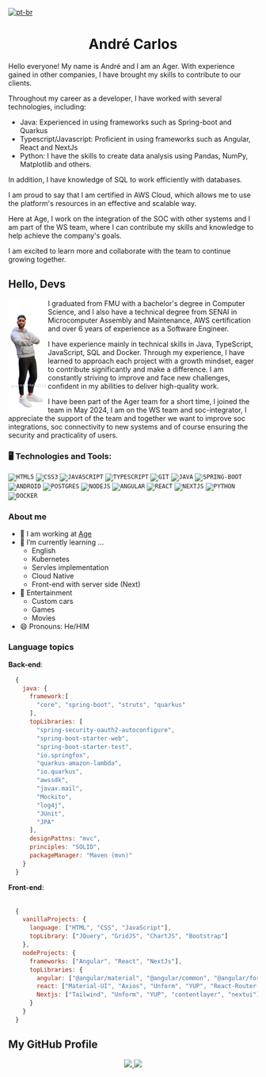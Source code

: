 [![pt-br](https://img.shields.io/badge/lang-pt--br-green.svg)](https://github.com/andreoliveira-soc/andreoliveira-soc/blob/master/README.pt-br.md)

 <h1 align="center">André Carlos </h1> 
Hello everyone! My name is André and I am an Ager. With experience gained in other companies, I have brought my skills to contribute to our clients.

Throughout my career as a developer, I have worked with several technologies, including:
* Java: Experienced in using frameworks such as Spring-boot and Quarkus 
* Typescript/Javascript: Proficient in using frameworks such as Angular, React and NextJs
* Python: I have the skills to create data analysis using Pandas, NumPy, Matplotlib and others.

In addition, I have knowledge of SQL to work efficiently with databases.

I am proud to say that I am certified in AWS Cloud, which allows me to use the platform's resources in an effective and scalable way.

Here at Age, I work on the integration of the SOC with other systems and I am part of the WS team, where I can contribute my skills and knowledge to help achieve the company's goals.

I am excited to learn more and collaborate with the team to continue growing together.
<br/>


## Hello, Devs
 <img align="left" width="80rem" src="https://raw.githubusercontent.com/andresinho20049/andresinho20049/refs/heads/master/public/avatar/Me-Avatar.png" alt="Avatar-Art" border="0">
I graduated from FMU with a bachelor's degree in Computer Science, and I also have a technical degree from SENAI in Microcomputer Assembly and Maintenance, AWS certification and over 6 years of experience as a Software Engineer.

I have experience mainly in technical skills in Java, TypeScript, JavaScript, SQL and Docker. Through my experience, I have learned to approach each project with a growth mindset, eager to contribute significantly and make a difference. I am constantly striving to improve and face new challenges, confident in my abilities to deliver high-quality work.

I have been part of the Ager team for a short time, I joined the team in May 2024, I am on the WS team and soc-integrator, I appreciate the support of the team and together we want to improve soc integrations, soc connectivity to new systems and of course ensuring the security and practicality of users.

### 🖥️ Technologies and Tools: 
<code><img width="40px" src="https://cdn.jsdelivr.net/gh/devicons/devicon/icons/html5/html5-original-wordmark.svg" title = "HTML5"/></code>
<code><img width="40px" src="https://cdn.jsdelivr.net/gh/devicons/devicon/icons/css3/css3-original-wordmark.svg" title = "CSS3"/></code>
<code><img width="40px" src="https://cdn.jsdelivr.net/gh/devicons/devicon/icons/javascript/javascript-original.svg" title = "JAVASCRIPT"/></code>
<code><img width="40px" src="https://cdn.jsdelivr.net/gh/devicons/devicon/icons/typescript/typescript-original.svg" title = "TYPESCRIPT"/></code>
<code><img width="40px" src="https://cdn.jsdelivr.net/gh/devicons/devicon/icons/git/git-original.svg" title = "GIT"/></code>
<code><img width="40px" src="https://cdn.jsdelivr.net/gh/devicons/devicon/icons/java/java-original.svg" title = "JAVA"/></code>
<code><img width="40px" src="https://cdn.jsdelivr.net/gh/devicons/devicon/icons/spring/spring-original.svg" title = "SPRING-BOOT"/></code>
<code><img width="40px" src="https://cdn.jsdelivr.net/gh/devicons/devicon/icons/android/android-original.svg" title = "ANDROID"/></code>
<code><img width="40px" src="https://cdn.jsdelivr.net/gh/devicons/devicon/icons/postgresql/postgresql-original.svg" title = "POSTGRES"/></code>
<code><img width="40px" src="https://cdn.jsdelivr.net/gh/devicons/devicon/icons/nodejs/nodejs-original.svg" title = "NODEJS"/></code>
<code><img width="40px" src="https://cdn.jsdelivr.net/gh/devicons/devicon/icons/angularjs/angularjs-original.svg" title = "ANGULAR"/></code>
<code><img width="40px" src="https://cdn.jsdelivr.net/gh/devicons/devicon/icons/react/react-original.svg" title = "REACT"/></code>
<code><img width="40px" src="https://cdn.jsdelivr.net/gh/devicons/devicon/icons/nextjs/nextjs-original.svg" title = "NEXTJS"/></code>
<code><img width="40px" src="https://cdn.jsdelivr.net/gh/devicons/devicon/icons/python/python-original.svg" title = "PYTHON"/></code>
<code><img width="40px" src="https://cdn.jsdelivr.net/gh/devicons/devicon/icons/docker/docker-original.svg" title = "DOCKER"/></code>

### About me
- 🔭 I am working at <a href="https://github.com/AGE-TECH" target="_blank">Age</a>
- 🌱 I’m currently learning ...
  - English
  - Kubernetes
  - Servles implementation
  - Cloud Native
  - Front-end with server side (Next)
- 💬 Entertainment
  - Custom cars
  - Games
  - Movies
- 😄 Pronouns: He/HIM

### Language topics
**Back-end**:
```js
  {
    java: {
      framework:[
        "core", "spring-boot", "struts", "quarkus"
      ],
      topLibraries: [
        "spring-security-oauth2-autoconfigure",
        "spring-boot-starter-web",
        "spring-boot-starter-test",
        "io.springfox",
        "quarkus-amazon-lambda",
        "io.quarkus",
        "awssdk",
        "javax.mail",
        "Mockito",
        "log4j",
        "JUnit",
        "JPA"
      ],
      designPattns: "mvc",
      principles: "SOLID",
      packageManager: "Maven (mvn)"
    }
  }
```
**Front-end**:
```js

  {
    vanillaProjects: {
      language: ["HTML", "CSS", "JavaScript"],
      topLibrary: ["JQuery", "GridJS", "ChartJS", "Bootstrap"]
    },
    nodeProjects: {
      frameworks: ["Angular", "React", "NextJs"],
      topLibraries: {
        angular: ["@angular/material", "@angular/common", "@angular/forms", "@angular/router"],
        react: ["Material-UI", "Axios", "Unform", "YUP", "React-Router-Dom"],
        Nextjs: ["Tailwind", "Unform", "YUP", "contentlayer", "nextui"]
      }
    }
  }

```

## My GitHub Profile
<p align="center">
<a href="https://github.com/andreoliveira-soc">
  <img height="200em" src="https://github-readme-stats.vercel.app/api/top-langs/?username=andreoliveira-soc"/>
  <img height="200em" src="https://github-readme-stats.vercel.app/api?username=andreoliveira-soc&show_icons=true&count_private=true&theme=radical&include_all_commits=true"/>
</a>
</p>